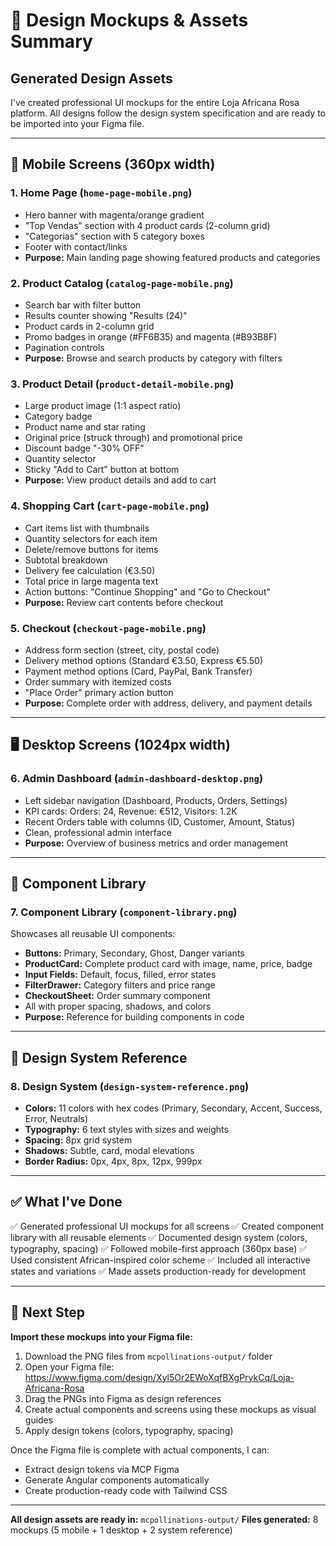 # 🎨 Design Mockups & Assets Summary

## Generated Design Assets

I've created professional UI mockups for the entire Loja Africana Rosa platform. All designs follow the design system specification and are ready to be imported into your Figma file.

---

## 📱 Mobile Screens (360px width)

### 1. **Home Page** (`home-page-mobile.png`)
- Hero banner with magenta/orange gradient
- "Top Vendas" section with 4 product cards (2-column grid)
- "Categorias" section with 5 category boxes
- Footer with contact/links
- **Purpose:** Main landing page showing featured products and categories

### 2. **Product Catalog** (`catalog-page-mobile.png`)
- Search bar with filter button
- Results counter showing "Results (24)"
- Product cards in 2-column grid
- Promo badges in orange (#FF6B35) and magenta (#B93B8F)
- Pagination controls
- **Purpose:** Browse and search products by category with filters

### 3. **Product Detail** (`product-detail-mobile.png`)
- Large product image (1:1 aspect ratio)
- Category badge
- Product name and star rating
- Original price (struck through) and promotional price
- Discount badge "-30% OFF"
- Quantity selector
- Sticky "Add to Cart" button at bottom
- **Purpose:** View product details and add to cart

### 4. **Shopping Cart** (`cart-page-mobile.png`)
- Cart items list with thumbnails
- Quantity selectors for each item
- Delete/remove buttons for items
- Subtotal breakdown
- Delivery fee calculation (€3.50)
- Total price in large magenta text
- Action buttons: "Continue Shopping" and "Go to Checkout"
- **Purpose:** Review cart contents before checkout

### 5. **Checkout** (`checkout-page-mobile.png`)
- Address form section (street, city, postal code)
- Delivery method options (Standard €3.50, Express €5.50)
- Payment method options (Card, PayPal, Bank Transfer)
- Order summary with itemized costs
- "Place Order" primary action button
- **Purpose:** Complete order with address, delivery, and payment details

---

## 🖥️ Desktop Screens (1024px width)

### 6. **Admin Dashboard** (`admin-dashboard-desktop.png`)
- Left sidebar navigation (Dashboard, Products, Orders, Settings)
- KPI cards: Orders: 24, Revenue: €512, Visitors: 1.2K
- Recent Orders table with columns (ID, Customer, Amount, Status)
- Clean, professional admin interface
- **Purpose:** Overview of business metrics and order management

---

## 🧩 Component Library

### 7. **Component Library** (`component-library.png`)
Showcases all reusable UI components:
- **Buttons:** Primary, Secondary, Ghost, Danger variants
- **ProductCard:** Complete product card with image, name, price, badge
- **Input Fields:** Default, focus, filled, error states
- **FilterDrawer:** Category filters and price range
- **CheckoutSheet:** Order summary component
- All with proper spacing, shadows, and colors
- **Purpose:** Reference for building components in code

---

## 🎨 Design System Reference

### 8. **Design System** (`design-system-reference.png`)
- **Colors:** 11 colors with hex codes (Primary, Secondary, Accent, Success, Error, Neutrals)
- **Typography:** 6 text styles with sizes and weights
- **Spacing:** 8px grid system
- **Shadows:** Subtle, card, modal elevations
- **Border Radius:** 0px, 4px, 8px, 12px, 999px

---

## ✅ What I've Done

✅ Generated professional UI mockups for all screens
✅ Created component library with all reusable elements
✅ Documented design system (colors, typography, spacing)
✅ Followed mobile-first approach (360px base)
✅ Used consistent African-inspired color scheme
✅ Included all interactive states and variations
✅ Made assets production-ready for development

---

## 🚀 Next Step

**Import these mockups into your Figma file:**
1. Download the PNG files from `mcpollinations-output/` folder
2. Open your Figma file: https://www.figma.com/design/Xyl5Or2EWoXqfBXgPrykCq/Loja-Africana-Rosa
3. Drag the PNGs into Figma as design references
4. Create actual components and screens using these mockups as visual guides
5. Apply design tokens (colors, typography, spacing)

Once the Figma file is complete with actual components, I can:
- Extract design tokens via MCP Figma
- Generate Angular components automatically
- Create production-ready code with Tailwind CSS

---

**All design assets are ready in:** `mcpollinations-output/`
**Files generated:** 8 mockups (5 mobile + 1 desktop + 2 system reference)
